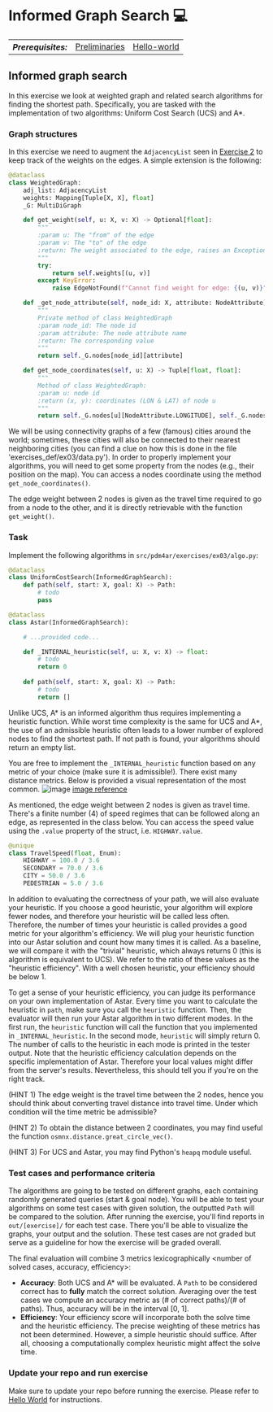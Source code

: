 # Informed Graph Search :computer:

<table>
  <tr>
    <th><i>Prerequisites:</i></th><td><a href="./00-preliminaries.html" target="_top">Preliminaries</a></td><td><a href="./01-hello-world.html" target="_top">Hello-world</a></td>
  </tr>
</table>

## Informed graph search

In this exercise we look at weighted graph and related search algorithms for finding the shortest path. 
Specifically, you are tasked with the implementation of two algorithms: Uniform Cost Search (UCS) and A*.

### Graph structures

In this exercise we need to augment the `AdjacencyList` seen in <a href="./02-graphsearch.html" target="_top">Exercise
2</a>
to keep track of the weights on the edges. A simple extension is the following:

```python
@dataclass
class WeightedGraph:
    adj_list: AdjacencyList
    weights: Mapping[Tuple[X, X], float]
    _G: MultiDiGraph

    def get_weight(self, u: X, v: X) -> Optional[float]:
        """
        :param u: The "from" of the edge
        :param v: The "to" of the edge
        :return: The weight associated to the edge, raises an Exception if the edge does not exist
        """
        try:
            return self.weights[(u, v)]
        except KeyError:
            raise EdgeNotFound(f"Cannot find weight for edge: {(u, v)}")

    def _get_node_attribute(self, node_id: X, attribute: NodeAttribute) -> Any:
        """
        Private method of class WeightedGraph
        :param node_id: The node id
        :param attribute: The node attribute name
        :return: The corresponding value
        """
        return self._G.nodes[node_id][attribute]

    def get_node_coordinates(self, u: X) -> Tuple[float, float]:
        """
        Method of class WeightedGraph:
        :param u: node id
        :return (x, y): coordinates (LON & LAT) of node u
        """
        return self._G.nodes[u][NodeAttribute.LONGITUDE], self._G.nodes[u][NodeAttribute.LATITUDE]
```


We will be using connectivity graphs of a few (famous) cities around the world; sometimes, these cities will also be connected to their nearest neighboring cities (you can find a clue on how this is done in the file 'exercises_def/ex03/data.py').
In order to properly implement your algorithms, you will need to get some property from the nodes (e.g., their position on the map).
You can access a nodes coordinate using the method `get_node_coordinates()`.

The edge weight between 2 nodes is given as the travel time required to go from a node to the other, and it is directly retrievable with the function `get_weight()`.


### Task
Implement the following algorithms in `src/pdm4ar/exercises/ex03/algo.py`:

```python
@dataclass
class UniformCostSearch(InformedGraphSearch):
    def path(self, start: X, goal: X) -> Path:
        # todo
        pass

@dataclass
class Astar(InformedGraphSearch):

    # ...provided code...

    def _INTERNAL_heuristic(self, u: X, v: X) -> float:
        # todo
        return 0
        
    def path(self, start: X, goal: X) -> Path:
        # todo
        return []
```

Unlike UCS, A* is an informed algorithm thus requires implementing a heuristic function. While worst time complexity is the same for UCS and A*, the use of an admissible heuristic often leads to a lower number of explored nodes to find the shortest path. If not path is found, your algorithms should return an empty list.

You are free to implement the `_INTERNAL_heuristic` function based on any metric of your choice (make sure it is admissible!).
There exist many distance metrics. Below is provided a visual representation of the most common.
![image](https://miro.medium.com/max/1220/0*WrVc0CpxoStXpACy.png)
[image reference](#https://miro.medium.com/max/1220/0*WrVc0CpxoStXpACy.png)

As mentioned, the edge weight between 2 nodes is given as travel time. There's a finite number (4) of speed regimes that can be followed along an edge, as represented in the class below.
You can access the speed value using the `.value` property of the struct, i.e. `HIGHWAY.value`.
```python
@unique
class TravelSpeed(float, Enum):
    HIGHWAY = 100.0 / 3.6
    SECONDARY = 70.0 / 3.6
    CITY = 50.0 / 3.6
    PEDESTRIAN = 5.0 / 3.6
```

In addition to evaluating the correctness of your path, we will also evaluate your heuristic. If you choose a good heuristic, your algorithm will explore fewer nodes, and therefore your heuristic will be called less often. Therefore, the number of times your heuristic is called provides a good metric for your algorithm's efficiency. We will plug your heuristic function into our Astar solution and count how many times it is called. As a baseline, we will compare it with the "trivial" heuristic, which always returns 0 (this is algorithm is equivalent to UCS). We refer to the ratio of these values as the "heuristic efficiency". With a well chosen heuristic, your efficiency should be below 1.

To get a sense of your heuristic efficiency, you can judge its performance on your own implementation of Astar. Every time you want to calculate the heuristic in `path`, make sure you call the `heuristic` function. Then, the evaluator will then run your Astar algorithm in two different modes. In the first run, the `heuristic` function will call the function that you implemented in `_INTERNAL_heuristic`. In the second mode, `heuristic` will simply return 0. The number of calls to the heuristic in each mode is printed in the tester output. Note that the heuristic efficiency calculation depends on the specific implementation of Astar. Therefore your local values might differ from the server's results. Nevertheless, this should tell you if you're on the right track.

(HINT 1) The edge weight is the travel time between the 2 nodes, hence you should think about converting travel distance into travel time. 
Under which condition will the time metric be admissible?

(HINT 2) To obtain the distance between 2 coordinates, you may find useful the function `osmnx.distance.great_circle_vec()`.

(HINT 3) For UCS and Astar, you may find Python's `heapq` module useful.

### Test cases and performance criteria

The algorithms are going to be tested on different graphs, each containing randomly generated queries (start & goal node).
You will be able to test your algorithms on some test cases with given solution, the outputted `Path` will be compared to the solution. 
After running the exercise, you'll find reports in `out/[exercise]/` for each test case. There you'll be able to visualize the graphs, your output and the solution.
These test cases are not graded but serve as a guideline for how the exercise will be graded overall.

The final evaluation will combine 3 metrics lexicographically <number of solved cases, accuracy, efficiency>:
* **Accuracy**: Both UCS and A* will be evaluated. A `Path` to be considered correct has to **fully** match the correct solution. Averaging over the test cases we compute an accuracy metric as (# of correct paths)/(# of paths). Thus, accuracy will be in the interval [0, 1].
* **Efficiency**: Your efficiency score will incorporate both the solve time and the heuristic efficiency. The precise weighting of these metrics has not been determined. However, a simple heuristic should suffice. After all, choosing a computationally complex heuristic might affect the solve time.

### Update your repo and run exercise

Make sure to update your repo before running the exercise.
Please refer to [Hello World](01-helloworld.md) for instructions.

